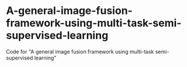 # A-general-image-fusion-framework-using-multi-task-semi-supervised-learning
Code for "A general image fusion framework using multi-task semi-supervised learning"
